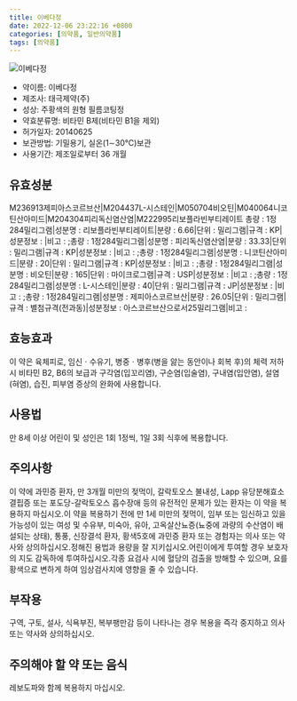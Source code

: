 ```yaml
---
title: 이베다정
date: 2022-12-06 23:22:16 +0800
categories: [의약품, 일반의약품]
tags: [의약품]
---
```

![이베다정](https://nedrug.mfds.go.kr/pbp/cmn/itemImageDownload/1N7WiIONwv1)

- 약이름: 이베다정
- 제조사: 태극제약(주)
- 성상: 주황색의 원형 필름코팅정
- 약효분류명: 비타민 B제(비타민 B1을 제외)
- 허가일자: 20140625
- 보관방법: 기밀용기, 실온(1∼30℃)보관
- 사용기간: 제조일로부터 36 개월
## 유효성분
M236913제피아스코르브산|M204437L-시스테인|M050704비오틴|M040064니코틴산아미드|M204304피리독신염산염|M222995리보플라빈부티레이트
총량 : 1정284밀리그램|성분명 : 리보플라빈부티레이트|분량 : 6.66|단위 : 밀리그램|규격 : KP|성분정보 : |비고 : ;총량 : 1정284밀리그램|성분명 : 피리독신염산염|분량 : 33.33|단위 : 밀리그램|규격 : KP|성분정보 : |비고 : ;총량 : 1정284밀리그램|성분명 : 니코틴산아미드|분량 : 20|단위 : 밀리그램|규격 : KP|성분정보 : |비고 : ;총량 : 1정284밀리그램|성분명 : 비오틴|분량 : 165|단위 : 마이크로그램|규격 : USP|성분정보 : |비고 : ;총량 : 1정284밀리그램|성분명 : L-시스테인|분량 : 40|단위 : 밀리그램|규격 : JP|성분정보 : |비고 : ;총량 : 1정284밀리그램|성분명 : 제피아스코르브산|분량 : 26.05|단위 : 밀리그램|규격 : 별첨규격(전과동)|성분정보 : 아스코르브산으로서25밀리그램|비고 :
## 효능효과
이 약은 육체피로, 임신ㆍ수유기, 병중ㆍ병후(병을 앓는 동안이나 회복 후)의 체력 저하 시 비타민 B2, B6의 보급과 구각염(입꼬리염), 구순염(입술염), 구내염(입안염), 설염(혀염), 습진, 피부염 증상의 완화에 사용합니다.
## 사용법
만 8세 이상 어린이 및 성인은 1회 1정씩, 1일 3회 식후에 복용합니다.
## 주의사항
이 약에 과민증 환자, 만 3개월 미만의 젖먹이, 갈락토오스 불내성, Lapp 유당분해효소 결핍증 또는 포도당-갈락토오스 흡수장애 등의 유전적인 문제가 있는 환자는 이 약을 복용하지 마십시오.이 약을 복용하기 전에 만 1세 미만의 젖먹이, 임부 또는 임신하고 있을 가능성이 있는 여성 및 수유부, 미숙아, 유아, 고옥살산뇨증(뇨중에 과량의 수산염이 배설되는 상태), 통풍, 신장결석 환자, 황색5호에 과민증 환자 또는 경험자는 의사 또는 약사와 상의하십시오.정해진 용법과 용량을 잘 지키십시오.어린이에게 투여할 경우 보호자의 지도 감독하에 투여하십시오.각종 요검사 시에 혈당의 검출을 방해할 수 있으며, 요를 황색으로 변하게 하여 임상검사치에 영향을 줄 수 있습니다.
## 부작용
구역, 구토, 설사, 식욕부진, 복부팽만감 등이 나타나는 경우 복용을 즉각 중지하고 의사 또는 약사와 상의하십시오.
## 주의해야 할 약 또는 음식
레보도파와 함께 복용하지 마십시오.
